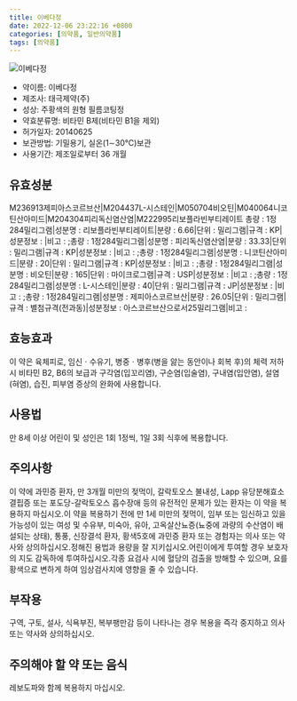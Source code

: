 ```yaml
---
title: 이베다정
date: 2022-12-06 23:22:16 +0800
categories: [의약품, 일반의약품]
tags: [의약품]
---
```

![이베다정](https://nedrug.mfds.go.kr/pbp/cmn/itemImageDownload/1N7WiIONwv1)

- 약이름: 이베다정
- 제조사: 태극제약(주)
- 성상: 주황색의 원형 필름코팅정
- 약효분류명: 비타민 B제(비타민 B1을 제외)
- 허가일자: 20140625
- 보관방법: 기밀용기, 실온(1∼30℃)보관
- 사용기간: 제조일로부터 36 개월
## 유효성분
M236913제피아스코르브산|M204437L-시스테인|M050704비오틴|M040064니코틴산아미드|M204304피리독신염산염|M222995리보플라빈부티레이트
총량 : 1정284밀리그램|성분명 : 리보플라빈부티레이트|분량 : 6.66|단위 : 밀리그램|규격 : KP|성분정보 : |비고 : ;총량 : 1정284밀리그램|성분명 : 피리독신염산염|분량 : 33.33|단위 : 밀리그램|규격 : KP|성분정보 : |비고 : ;총량 : 1정284밀리그램|성분명 : 니코틴산아미드|분량 : 20|단위 : 밀리그램|규격 : KP|성분정보 : |비고 : ;총량 : 1정284밀리그램|성분명 : 비오틴|분량 : 165|단위 : 마이크로그램|규격 : USP|성분정보 : |비고 : ;총량 : 1정284밀리그램|성분명 : L-시스테인|분량 : 40|단위 : 밀리그램|규격 : JP|성분정보 : |비고 : ;총량 : 1정284밀리그램|성분명 : 제피아스코르브산|분량 : 26.05|단위 : 밀리그램|규격 : 별첨규격(전과동)|성분정보 : 아스코르브산으로서25밀리그램|비고 :
## 효능효과
이 약은 육체피로, 임신ㆍ수유기, 병중ㆍ병후(병을 앓는 동안이나 회복 후)의 체력 저하 시 비타민 B2, B6의 보급과 구각염(입꼬리염), 구순염(입술염), 구내염(입안염), 설염(혀염), 습진, 피부염 증상의 완화에 사용합니다.
## 사용법
만 8세 이상 어린이 및 성인은 1회 1정씩, 1일 3회 식후에 복용합니다.
## 주의사항
이 약에 과민증 환자, 만 3개월 미만의 젖먹이, 갈락토오스 불내성, Lapp 유당분해효소 결핍증 또는 포도당-갈락토오스 흡수장애 등의 유전적인 문제가 있는 환자는 이 약을 복용하지 마십시오.이 약을 복용하기 전에 만 1세 미만의 젖먹이, 임부 또는 임신하고 있을 가능성이 있는 여성 및 수유부, 미숙아, 유아, 고옥살산뇨증(뇨중에 과량의 수산염이 배설되는 상태), 통풍, 신장결석 환자, 황색5호에 과민증 환자 또는 경험자는 의사 또는 약사와 상의하십시오.정해진 용법과 용량을 잘 지키십시오.어린이에게 투여할 경우 보호자의 지도 감독하에 투여하십시오.각종 요검사 시에 혈당의 검출을 방해할 수 있으며, 요를 황색으로 변하게 하여 임상검사치에 영향을 줄 수 있습니다.
## 부작용
구역, 구토, 설사, 식욕부진, 복부팽만감 등이 나타나는 경우 복용을 즉각 중지하고 의사 또는 약사와 상의하십시오.
## 주의해야 할 약 또는 음식
레보도파와 함께 복용하지 마십시오.
